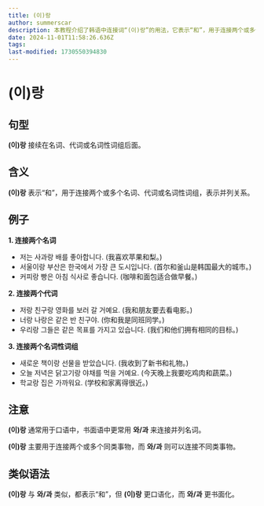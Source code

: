 ```yaml
---
title: (이)랑
author: summerscar
description: 本教程介绍了韩语中连接词“(이)랑”的用法，它表示“和”，用于连接两个或多个名词、代词或名词性词组，表达并列关系。教程通过例句和注意事项帮助学习者理解该词的用法。
date: 2024-11-01T11:58:26.636Z
tags:
last-modified: 1730550394830
---
```


# (이)랑

## 句型

**(이)랑** 接续在名词、代词或名词性词组后面。

## 含义

**(이)랑** 表示“和”，用于连接两个或多个名词、代词或名词性词组，表示并列关系。

## 例子

**1. 连接两个名词**

* <Speak>저는 사과랑 배를 좋아합니다.</Speak>  (我喜欢苹果和梨。)
* <Speak>서울이랑 부산은 한국에서 가장 큰 도시입니다.</Speak>  (首尔和釜山是韩国最大的城市。)
* <Speak>커피랑 빵은 아침 식사로 좋습니다.</Speak>  (咖啡和面包适合做早餐。)

**2. 连接两个代词**

* <Speak>저랑 친구랑 영화를 보러 갈 거예요.</Speak>  (我和朋友要去看电影。)
* <Speak>너랑 나랑은 같은 반 친구야.</Speak>  (你和我是同班同学。)
* <Speak>우리랑 그들은 같은 목표를 가지고 있습니다.</Speak>  (我们和他们拥有相同的目标。)

**3. 连接两个名词性词组**

* <Speak>새로운 책이랑 선물을 받았습니다.</Speak>  (我收到了新书和礼物。)
* <Speak>오늘 저녁은 닭고기랑 야채를 먹을 거예요.</Speak>  (今天晚上我要吃鸡肉和蔬菜。)
* <Speak>학교랑 집은 가까워요.</Speak>  (学校和家离得很近。)


## 注意

**(이)랑** 通常用于口语中，书面语中更常用 **와/과** 来连接并列名词。

**(이)랑** 主要用于连接两个或多个同类事物，而 **와/과** 则可以连接不同类事物。

## 类似语法

**(이)랑** 与 **와/과** 类似，都表示“和”，但 **(이)랑** 更口语化，而 **와/과** 更书面化。
